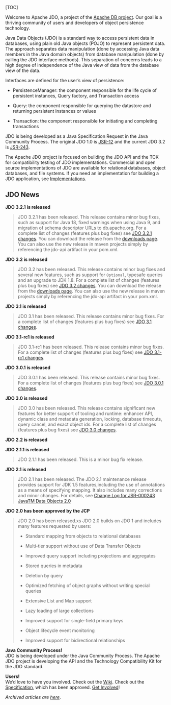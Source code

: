[TOC]

Welcome to Apache JDO, a project of the [Apache DB project](http://db.apache.org/). Our goal is a thriving community of users and developers of object persistence technology.

Java Data Objects (JDO) is a standard way to access persistent data in databases, using plain old Java objects (POJO) to represent persistent data. The approach separates data manipulation (done by accessing Java data members in the Java domain objects) from database manipulation (done by calling the JDO interface methods). This separation of concerns leads to a high degree of independence of the Java view of data from the database view of the data.

Interfaces are defined for the user’s view of persistence:

*   PersistenceManager: the component responsible for the life cycle of persistent instances, Query factory, and Transaction access

*   Query: the component responsible for querying the datastore and returning persistent instances or values

*   Transaction: the component responsible for initiating and completing transactions


JDO is being developed as a Java Specification Request in the Java Community Process. The original JDO 1.0 is [JSR-12](http://www.jcp.org/en/jsr/detail?id=12) and the current JDO 3.2 is [JSR-243](http://www.jcp.org/en/jsr/detail?id=243).

The Apache JDO project is focused on building the JDO API and the TCK for compatibility testing of JDO implementations. Commercial and open source implementations of JDO are available for relational databases, object databases, and file systems. If you need an implementation for building a JDO application, see [Implementations](https://db.apache.org/jdo/impls.html).

JDO News
--------

**JDO 3.2.1 is released**

> JDO 3.2.1 has been released. This release contains minor bug fixes, such as support for Java 18, fixed warnings when using Java 9, and migration of schema descriptor URLs to db.apache.org. For a complete list of changes (features plus bug fixes) see [JDO 3.2.1 changes](https://issues.apache.org/jira/issues/?jql=project%20%3D%20JDO%20AND%20fixVersion%20%3D%20%22JDO%203.2.1%22). You can download the release from the [downloads page](https://db.apache.org/jdo/downloads.html). You can also use the new release in maven projects simply by referencing the jdo-api artifact in your pom.xml.

**JDO 3.2 is released**

> JDO 3.2 has been released. This release contains minor bug fixes and several new features, such as support for `Optional`, typesafe queries and an upgrade to JDK 1.8. For a complete list of changes (features plus bug fixes) see [JDO 3.2 changes](https://issues.apache.org/jira/issues/?jql=project%20%3D%20JDO%20AND%20fixVersion%20%3D%20%22JDO%203.2%22). You can download the release from the [downloads page](https://db.apache.org/jdo/downloads.html). You can also use the new release in maven projects simply by referencing the jdo-api artifact in your pom.xml.

**JDO 3.1 is released**

> JDO 3.1 has been released. This release contains minor bug fixes. For a complete list of changes (features plus bug fixes) see [JDO 3.1 changes](https://issues.apache.org/jira/issues/?jql=project%20%3D%20JDO%20AND%20fixVersion%20%3D%20%22JDO%203.1%22).

**JDO 3.1-rc1 is released**

> JDO 3.1-rc1 has been released. This release contains minor bug fixes. For a complete list of changes (features plus bug fixes) see [JDO 3.1-rc1 changes](https://issues.apache.org/jira/issues/?jql=project%20%3D%20JDO%20AND%20fixVersion%20%3D%20%22JDO%203.1-rc1%22).

**JDO 3.0.1 is released**

> JDO 3.0.1 has been released. This release contains minor bug fixes. For a complete list of changes (features plus bug fixes) see [JDO 3.0.1 changes](https://issues.apache.org/jira/issues/?jql=project%20%3D%20JDO%20AND%20fixVersion%20%3D%20%22JDO%203%20update%201%20\(3.0.1\)%22).

**JDO 3.0 is released**

> JDO 3.0 has been released. This release contains significant new features for better support of tooling and runtime: enhancer API, dynamic class and metadata generation, locking, database timeouts, query cancel, and exact object ids. For a complete list of changes (features plus bug fixes) see [JDO 3.0 changes](https://issues.apache.org/jira/issues/?jql=project%20%3D%20JDO%20AND%20fixVersion%20%3D%20%22JDO%203%20\(3.0\)%22).

**JDO 2.2 is released**

**JDO 2.1.1 is released**

> JDO 2.1.1 has been released. This is a minor bug fix release.

**JDO 2.1 is released**

> JDO 2.1 has been released. The JDO 2.1 maintenance release provides support for JDK 1.5 features,including the use of annotations as a means of specifying mapping. It also includes many corrections and minor changes. For details, see [Change Log for JSR-000243 JavaTM Data Objects 2.0](http://jcp.org/aboutJava/communityprocess/maintenance/jsr243/243ChangeLog.html)

**JDO 2.0 has been approved by the JCP**

> JDO 2.0 has been released.xs JDO 2.0 builds on JDO 1 and includes many features requested by users:
>
> *   Standard mapping from objects to relational databases
>
> *   Multi-tier support without use of Data Transfer Objects
>
> *   Improved query support including projections and aggregates
>
> *   Stored queries in metadata
>
> *   Deletion by query
>
> *   Optimized fetching of object graphs without writing special queries
>
> *   Extensive List and Map support
>
> *   Lazy loading of large collections
>
> *   Improved support for single-field primary keys
>
> *   Object lifecycle event monitoring
>
> *   Improved support for bidirectional relationships
>

**Java Community Process!**  
JDO is being developed under the Java Community Process. The Apache JDO project is developing the API and the Technology Compatibility Kit for the JDO standard.

**Users!**  
We’d love to have you involved. Check out the [Wiki](http://wiki.apache.org/jdo). Check out the [Specification](http://www.jcp.org/en/jsr/detail?id=243), which has been approved. [Get Involved](https://db.apache.org/jdo/get-involved.html)!

_Archived articles are [here](https://db.apache.org/jdo/newshistory.html)_.

